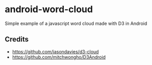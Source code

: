 # android-word-cloud
Simple example of a javascript word cloud made with D3 in Android

## Credits
* https://github.com/jasondavies/d3-cloud
* https://github.com/mitchwongho/D3Android
